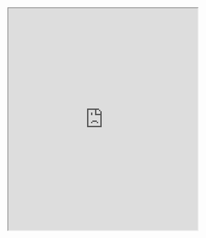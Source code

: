

<iframe width='85%' height=500 src="https://docs.google.com/spreadsheets/d/e/2PACX-1vQiQQjvARW9_yYkRji0r2Z5LGrLCpOvYBK3PyWkMvzPhfTjssgfMCt1NsWtWUi7LMwFoOCFEgE2FnBT/pubhtml?gid=0&amp;single=true&amp;widget=true&amp;headers=false"></iframe>

